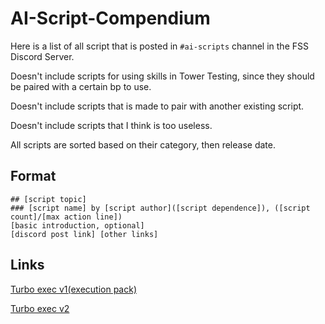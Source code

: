 # AI-Script-Compendium
Here is a list of all script that is posted in `#ai-scripts` channel in the FSS Discord Server.

Doesn't include scripts for using skills in Tower Testing, since they should be paired with a certain bp to use.

Doesn't include scripts that is made to pair with another existing script.

Doesn't include scripts that I think is too useless.

All scripts are sorted based on their category, then release date.

## Format
```
## [script topic]
### [script name] by [script author]([script dependence]), ([script count]/[max action line])
[basic introduction, optional]
[discord post link] [other links]
```

## Links
[Turbo exec v1(execution pack)](https://github.com/Xenos6666/TPT2_scripts/blob/main/common/execution_stack/README.md)

[Turbo exec v2](https://github.com/Xenos6666/TPT2_scripts/blob/main/common/turbo_exec/README.md)
